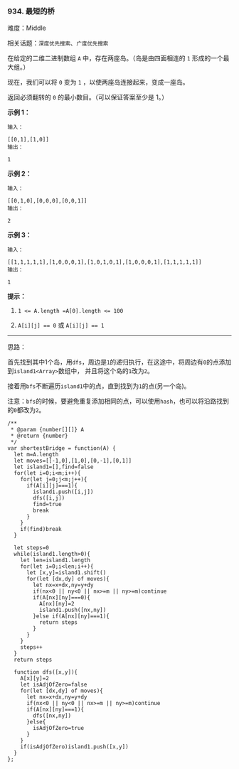 ### 934. 最短的桥

难度：Middle

相关话题：`深度优先搜索`、`广度优先搜索`

在给定的二维二进制数组 `A` 中，存在两座岛。（岛是由四面相连的  `1`  形成的一个最大组。）



现在，我们可以将 `0` 变为 `1` ，以使两座岛连接起来，变成一座岛。



返回必须翻转的 `0`  的最小数目。（可以保证答案至少是 1。）







**示例 1：** 



```
输入：

[[0,1],[1,0]]
输出：

1
```


**示例 2：** 



```
输入：

[[0,1,0],[0,0,0],[0,0,1]]
输出：

2
```


**示例 3：** 



```
输入：

[[1,1,1,1,1],[1,0,0,0,1],[1,0,1,0,1],[1,0,0,0,1],[1,1,1,1,1]]
输出：

1
```






**提示：** 




1.  `1 <= A.length =A[0].length <= 100` 

2.  `A[i][j] == 0`  或 `A[i][j] == 1` 










-----

思路：

首先找到其中1个岛，用`dfs`，周边是`1`的递归执行，在这途中，将周边有`0`的点添加到`island1<Array>`数组中，
并且将这个岛的`1`改为`2`。

接着用`bfs`不断遍历`island1`中的点，直到找到为`1`的点(另一个岛)。

注意：`bfs`的时候，要避免重复添加相同的点，可以使用`hash`，也可以将沿路找到的`0`都改为`2`。


```
/**
 * @param {number[][]} A
 * @return {number}
 */
var shortestBridge = function(A) {
  let m=A.length
  let moves=[[-1,0],[1,0],[0,-1],[0,1]]
  let island1=[],find=false
  for(let i=0;i<m;i++){
    for(let j=0;j<m;j++){
      if(A[i][j]===1){
        island1.push([i,j])
        dfs([i,j])
        find=true
        break
      }
    }
    if(find)break
  }
  
  let steps=0
  while(island1.length>0){
    let len=island1.length
    for(let i=0;i<len;i++){
      let [x,y]=island1.shift()
      for(let [dx,dy] of moves){
        let nx=x+dx,ny=y+dy
        if(nx<0 || ny<0 || nx>=m || ny>=m)continue
        if(A[nx][ny]===0){
          A[nx][ny]=2
          island1.push([nx,ny])
        }else if(A[nx][ny]===1){
          return steps
        }
      }      
    }
    steps++
  }
  return steps
  
  function dfs([x,y]){
    A[x][y]=2
    let isAdjOfZero=false
    for(let [dx,dy] of moves){
      let nx=x+dx,ny=y+dy
      if(nx<0 || ny<0 || nx>=m || ny>=m)continue
      if(A[nx][ny]===1){
        dfs([nx,ny])
      }else{
        isAdjOfZero=true
      }
    }
    if(isAdjOfZero)island1.push([x,y])
  }
};
```

